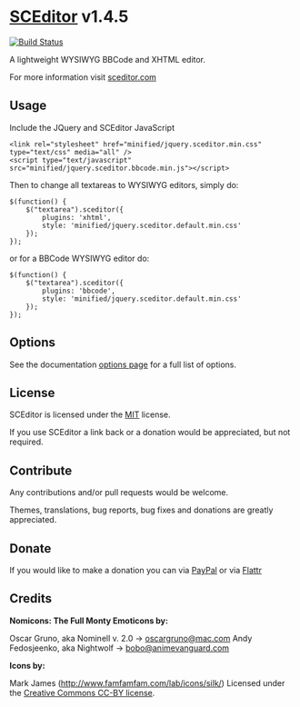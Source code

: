 # [SCEditor](http://www.sceditor.com/) v1.4.5

[![Build Status](https://travis-ci.org/samclarke/SCEditor.png?branch=master)](https://travis-ci.org/samclarke/SCEditor)

A lightweight WYSIWYG BBCode and XHTML editor.

For more information visit [sceditor.com](http://www.sceditor.com/)


## Usage

Include the JQuery and SCEditor JavaScript

	<link rel="stylesheet" href="minified/jquery.sceditor.min.css" type="text/css" media="all" />
	<script type="text/javascript" src="minified/jquery.sceditor.bbcode.min.js"></script>

Then to change all textareas to WYSIWYG editors, simply do:

	$(function() {
		$("textarea").sceditor({
			plugins: 'xhtml',
			style: 'minified/jquery.sceditor.default.min.css'
		});
	});

or for a BBCode WYSIWYG editor do:

	$(function() {
		$("textarea").sceditor({
			plugins: 'bbcode',
			style: 'minified/jquery.sceditor.default.min.css'
		});
	});



## Options

See the documentation [options page](http://www.sceditor.com/documentation/options/) for a full list of options.



## License

SCEditor is licensed under the [MIT](http://www.opensource.org/licenses/mit-license.php) license.

If you use SCEditor a link back or a donation would be appreciated, but not required.



## Contribute

Any contributions and/or pull requests would be welcome.

Themes, translations, bug reports, bug fixes and donations are greatly appreciated.



## Donate

If you would like to make a donation you can via
[PayPal](https://www.paypal.com/cgi-bin/webscr?cmd=_s-xclick&hosted_button_id=AVJSF5NEETYYG)
or via [Flattr](http://flattr.com/thing/400345/SCEditor)



## Credits

**Nomicons: The Full Monty Emoticons by:**

Oscar Gruno, aka Nominell v. 2.0 -> oscargruno@mac.com
Andy Fedosjeenko, aka Nightwolf -> bobo@animevanguard.com

**Icons by:**

Mark James (http://www.famfamfam.com/lab/icons/silk/)
Licensed under the [Creative Commons CC-BY license](http://creativecommons.org/licenses/by/3.0/).
